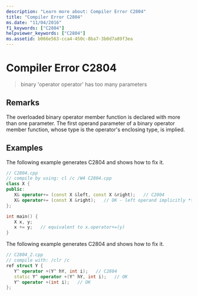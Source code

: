 ```yaml
---
description: "Learn more about: Compiler Error C2804"
title: "Compiler Error C2804"
ms.date: "11/04/2016"
f1_keywords: ["C2804"]
helpviewer_keywords: ["C2804"]
ms.assetid: b066e563-cca4-450c-8ba7-3b0d7a89f3ea
---
```

# Compiler Error C2804

> binary 'operator operator' has too many parameters

## Remarks

The overloaded binary operator member function is declared with more than one parameter. The first operand parameter of a binary operator member function, whose type is the operator's enclosing type, is implied.

## Examples

The following example generates C2804 and shows how to fix it.

```cpp
// C2804.cpp
// compile by using: cl /c /W4 C2804.cpp
class X {
public:
   X& operator+= (const X &left, const X &right);   // C2804
   X& operator+= (const X &right);   // OK - left operand implicitly *this
};

int main() {
   X x, y;
   x += y;   // equivalent to x.operator+=(y)
}
```

The following example generates C2804 and shows how to fix it.

```cpp
// C2804_2.cpp
// compile with: /clr /c
ref struct Y {
   Y^ operator +(Y^ hY, int i);   // C2804
   static Y^ operator +(Y^ hY, int i);   // OK
   Y^ operator +(int i);   // OK
};
```
